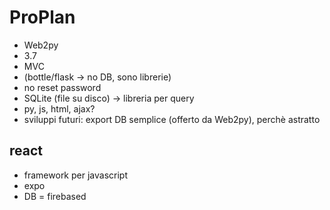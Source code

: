 # ProPlan

- Web2py
- 3.7
- MVC
- (bottle/flask -> no DB, sono librerie)
- no reset password
- SQLite (file su disco) -> libreria per query
- py, js, html, ajax?
- sviluppi futuri: export DB semplice (offerto da Web2py), perchè astratto

## react
- framework per javascript
- expo
- DB = firebased
